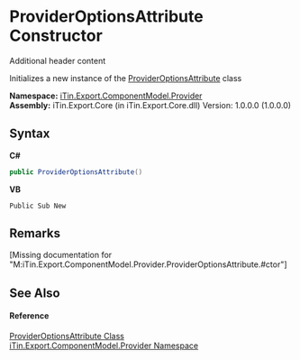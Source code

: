 # ProviderOptionsAttribute Constructor 
Additional header content 

Initializes a new instance of the <a href="T_iTin_Export_ComponentModel_Provider_ProviderOptionsAttribute">ProviderOptionsAttribute</a> class

**Namespace:**&nbsp;<a href="N_iTin_Export_ComponentModel_Provider">iTin.Export.ComponentModel.Provider</a><br />**Assembly:**&nbsp;iTin.Export.Core (in iTin.Export.Core.dll) Version: 1.0.0.0 (1.0.0.0)

## Syntax

**C#**<br />
``` C#
public ProviderOptionsAttribute()
```

**VB**<br />
``` VB
Public Sub New
```


## Remarks
\[Missing <remarks> documentation for "M:iTin.Export.ComponentModel.Provider.ProviderOptionsAttribute.#ctor"\]

## See Also


#### Reference
<a href="T_iTin_Export_ComponentModel_Provider_ProviderOptionsAttribute">ProviderOptionsAttribute Class</a><br /><a href="N_iTin_Export_ComponentModel_Provider">iTin.Export.ComponentModel.Provider Namespace</a><br />